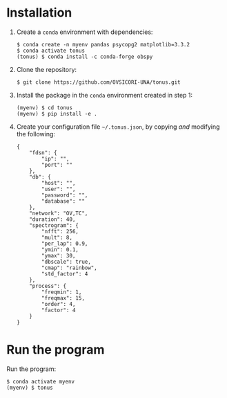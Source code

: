 # Installation

1. Create a `conda` environment with dependencies:

    ```
    $ conda create -n myenv pandas psycopg2 matplotlib=3.3.2
    $ conda activate tonus
    (tonus) $ conda install -c conda-forge obspy
    ```

2. Clone the repository:

    ```
    $ git clone https://github.com/OVSICORI-UNA/tonus.git
    ```

3. Install the package in the `conda` environment created in step 1:

    ```
    (myenv) $ cd tonus
    (myenv) $ pip install -e .
    ```

4. Create your configuration file `~/.tonus.json`, by copying *and* modifying the following:
    ```
    {
        "fdsn": {
            "ip": "",
            "port": ""
        },
        "db": {
            "host": "",
            "user": "",
            "password": "",
            "database": ""
        },
        "network": "OV,TC",
        "duration": 40,
        "spectrogram": {
            "nfft": 256,
            "mult": 8,
            "per_lap": 0.9,
            "ymin": 0.1,
            "ymax": 30,
            "dbscale": true,
            "cmap": "rainbow",
            "std_factor": 4
        },
        "process": {
            "freqmin": 1,
            "freqmax": 15,
            "order": 4,
            "factor": 4
        }
    }
    ```

# Run the program

Run the program:

    $ conda activate myenv
    (myenv) $ tonus
